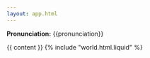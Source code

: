 ```yaml
---
layout: app.html
---
```

**Pronunciation:** {{pronunciation}}

{{ content }}
{% include "world.html.liquid" %}

